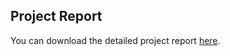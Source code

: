 ## Project Report

You can download the detailed project report [here]((https://github.com/SRIKARA-BHARADWAJ/EXG-acquisition-system/blob/main/UG%20Project%20Report%20R22%20Copy.pdf)).
